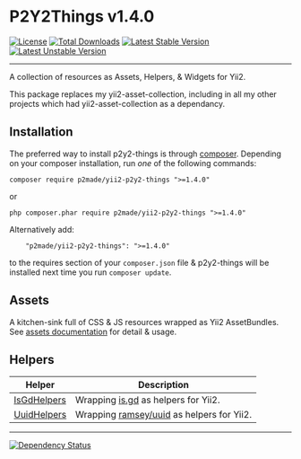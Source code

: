 P2Y2Things v1.4.0
==================

[![License](https://poser.pugx.org/p2made/yii2-p2y2-things/license)](https://packagist.org/packages/p2made/yii2-p2y2-things)
[![Total Downloads](https://poser.pugx.org/p2made/yii2-p2y2-things/downloads)](https://packagist.org/packages/p2made/yii2-p2y2-things)
[![Latest Stable Version](https://poser.pugx.org/p2made/yii2-p2y2-things/v/stable)](https://packagist.org/packages/p2made/yii2-p2y2-things)
[![Latest Unstable Version](https://poser.pugx.org/p2made/yii2-p2y2-things/v/unstable)](https://packagist.org/packages/p2made/yii2-p2y2-things)

---

A collection of resources as Assets, Helpers, & Widgets for Yii2.

This package replaces my yii2-asset-collection, including in all my other projects which had yii2-asset-collection as a dependancy.

Installation
------------

The preferred way to install p2y2-things is through [composer](http://getcomposer.org/download/).
Depending on your composer installation, run *one* of the following commands:

```
composer require p2made/yii2-p2y2-things ">=1.4.0"
```

or

```
php composer.phar require p2made/yii2-p2y2-things ">=1.4.0"
```

Alternatively add:

```
	"p2made/yii2-p2y2-things": ">=1.4.0"
```

to the requires section of your `composer.json` file & p2y2-things will be installed next time you run `composer update`.

Assets
------

A kitchen-sink full of CSS & JS resources wrapped as Yii2 AssetBundles. See [assets documentation](docs/P2Y2Assets) for detail & usage.

Helpers
-------

Helper | Description
------ | -----------
[IsGdHelpers](docs/IsGdHelpers) | Wrapping [is.gd](http://is.gd) as helpers for Yii2.
[UuidHelpers](docs/IsGdHelpers) | Wrapping [ramsey/uuid](https://github.com/ramsey/uuid) as helpers for Yii2.

---
[![Dependency Status](https://www.versioneye.com/user/projects/56de5856df573d00352c66c0/badge.svg?style=flat)](https://www.versioneye.com/user/projects/56de5856df573d00352c66c0)
